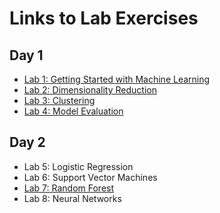 # Links to Lab Exercises

## Day 1

- [Lab 1: Getting Started with Machine Learning](https://mybinder.org/v2/gh/wfondrie/2022_asms-ml-short-course/2cfe78af7f543e5f22f7a7d7e30c131769be9708?urlpath=lab%2Ftree%2Fnotebooks%2F1_introduction.ipynb)
- [Lab 2: Dimensionality Reduction](https://wfondrie.github.io/2022_asms-ml-short-course/2_dimensionality_reduction/)
- [Lab 3: Clustering](https://mybinder.org/v2/gh/wfondrie/2022_asms-ml-short-course/2cfe78af7f543e5f22f7a7d7e30c131769be9708?urlpath=lab%2Ftree%2Fnotebooks%2F3_clustering.ipynb)
- [Lab 4: Model Evaluation](https://mybinder.org/v2/gh/wfondrie/2022_asms-ml-short-course/2cfe78af7f543e5f22f7a7d7e30c131769be9708?urlpath=lab%2Ftree%2Fnotebooks%2F4_model_evaluation.ipynb)

## Day 2

- Lab 5: Logistic Regression
- Lab 6: Support Vector Machines
- [Lab 7: Random Forest](https://mybinder.org/v2/gh/wfondrie/2022_asms-ml-short-course/62468e92226b9bb6643172c2858d2b2d0125d366?urlpath=lab%2Ftree%2Fnotebooks%2F7_random_forest.ipynb)
- Lab 8: Neural Networks
